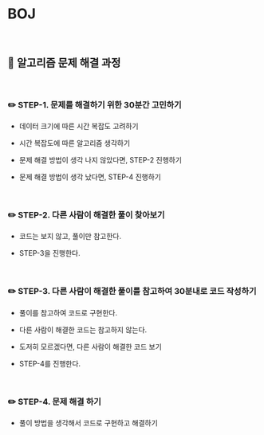 # BOJ

<br>

## :book: 알고리즘 문제 해결 과정

<br>

### :pencil2: STEP-1. 문제를 해결하기 위한 30분간 고민하기

* 데이터 크기에 따른 시간 복잡도 고려하기

* 시간 복잡도에 따른 알고리즘 생각하기

* 문제 해결 방법이 생각 나지 않았다면, STEP-2 진행하기

* 문제 해결 방법이 생각 났다면, STEP-4 진행하기

<br>

### :pencil2: STEP-2. 다른 사람이 해결한 풀이 찾아보기

* 코드는 보지 않고, 풀이만 참고한다.

* STEP-3을 진행한다.

<br>

### :pencil2: STEP-3. 다른 사람이 해결한 풀이를 참고하여 30분내로 코드 작성하기

* 풀이를 참고하여 코드로 구현한다.

* 다른 사람이 해결한 코드는 참고하지 않는다.

* 도저히 모르겠다면, 다른 사람이 해결한 코드 보기

* STEP-4를 진행한다.

<br>

### :pencil2: STEP-4. 문제 해결 하기

* 풀이 방법을 생각해서 코드로 구현하고 해결하기